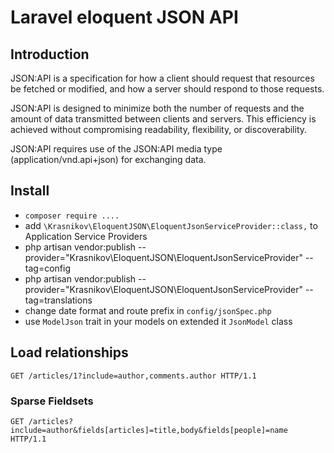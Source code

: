 # Laravel eloquent JSON API

## Introduction
   JSON:API is a specification for how a client should request that resources be fetched or modified, and how a server should respond to those requests.
   
   JSON:API is designed to minimize both the number of requests and the amount of data transmitted between clients and servers. This efficiency is achieved without compromising readability, flexibility, or discoverability.
   
   JSON:API requires use of the JSON:API media type (application/vnd.api+json) for exchanging data.

## Install

- `composer require ....`
- add `\Krasnikov\EloquentJSON\EloquentJsonServiceProvider::class,` to Application Service Providers
- php artisan vendor:publish --provider="Krasnikov\EloquentJSON\EloquentJsonServiceProvider" --tag=config
- php artisan vendor:publish --provider="Krasnikov\EloquentJSON\EloquentJsonServiceProvider" --tag=translations
- change date format and route prefix in `config/jsonSpec.php`
- use `ModelJson` trait in your models on extended it `JsonModel` class

## Load relationships
```
GET /articles/1?include=author,comments.author HTTP/1.1
```
### Sparse Fieldsets
```
GET /articles?include=author&fields[articles]=title,body&fields[people]=name HTTP/1.1
```
